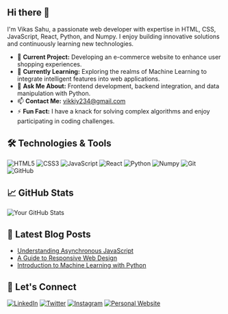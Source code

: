 ## Hi there 👋

I'm Vikas Sahu, a passionate web developer with expertise in HTML, CSS, JavaScript, React, Python, and Numpy. I enjoy building innovative solutions and continuously learning new technologies.

- 🔭 **Current Project:** Developing an e-commerce website to enhance user shopping experiences.
- 🌱 **Currently Learning:** Exploring the realms of Machine Learning to integrate intelligent features into web applications.
- 💬 **Ask Me About:** Frontend development, backend integration, and data manipulation with Python.
- 📫 **Contact Me:** [vikkiy234@gmail.com](mailto:vikkiy234@gmail.com)
- ⚡ **Fun Fact:** I have a knack for solving complex algorithms and enjoy participating in coding challenges.

## 🛠️ Technologies & Tools

![HTML5](https://img.shields.io/badge/-HTML5-E34F26?style=flat-square&logo=html5&logoColor=white)
![CSS3](https://img.shields.io/badge/-CSS3-1572B6?style=flat-square&logo=css3)
![JavaScript](https://img.shields.io/badge/-JavaScript-F7DF1E?style=flat-square&logo=javascript&logoColor=black)
![React](https://img.shields.io/badge/-React-61DAFB?style=flat-square&logo=react&logoColor=black)
![Python](https://img.shields.io/badge/-Python-3776AB?style=flat-square&logo=python&logoColor=white)
![Numpy](https://img.shields.io/badge/-Numpy-013243?style=flat-square&logo=numpy&logoColor=white)
![Git](https://img.shields.io/badge/-Git-F05032?style=flat-square&logo=git&logoColor=white)
![GitHub](https://img.shields.io/badge/-GitHub-181717?style=flat-square&logo=github)

## 📈 GitHub Stats

![Your GitHub Stats](https://github-readme-stats.vercel.app/api?username=yourusername&show_icons=true&theme=radical)

## 📝 Latest Blog Posts

<!-- BLOG-POST-LIST:START -->
- [Understanding Asynchronous JavaScript](https://yourblog.com/understanding-asynchronous-javascript)
- [A Guide to Responsive Web Design](https://yourblog.com/guide-to-responsive-web-design)
- [Introduction to Machine Learning with Python](https://yourblog.com/introduction-to-machine-learning)
<!-- BLOG-POST-LIST:END -->

## 🤝 Let's Connect

[![LinkedIn](https://img.shields.io/badge/-LinkedIn-0077B5?style=flat-square&logo=linkedin&logoColor=white)](https://www.linkedin.com/in/vikki0234)
[![Twitter](https://img.shields.io/badge/-Twitter-1DA1F2?style=flat-square&logo=twitter&logoColor=white)](https://twitter.com/vikki0234)
[![Instagram](https://img.shields.io/badge/-Instagram-E4405F?style=flat-square&logo=instagram&logoColor=white)](https://www.instagram.com/__databoii__vikas_07)
[![Personal Website](https://img.shields.io/badge/-Website-000000?style=flat-square&logo=About.me&logoColor=white)](https://yourwebsite.com)
